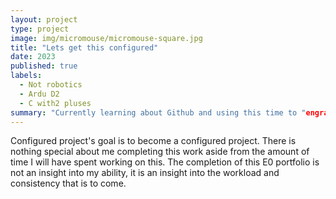 ```yaml
---
layout: project
type: project
image: img/micromouse/micromouse-square.jpg
title: "Lets get this configured"
date: 2023
published: true
labels:
  - Not robotics
  - Ardu D2
  - C with2 pluses
summary: "Currently learning about Github and using this time to "engrave" my progress, or something like that. My intention is to look back in a couple months at this and realize how far I have come. "
---
```


Configured project's goal is to become a configured project. There is nothing special about me completing this work aside from the amount of time I will have spent working on this. The completion of this E0 portfolio is not an insight into my ability, it is an insight into the workload and consistency that is to come.
